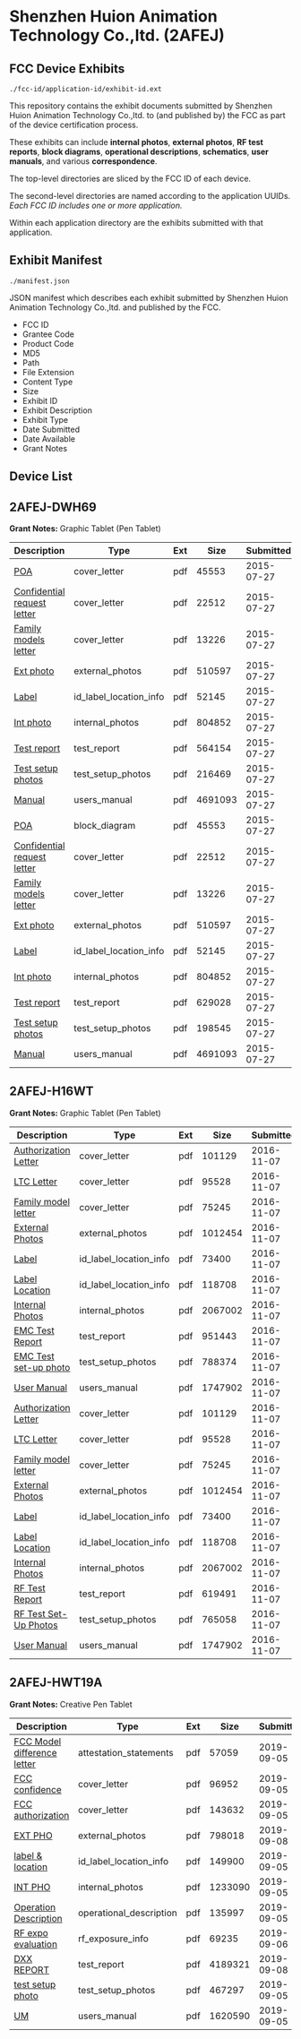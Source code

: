 # Shenzhen Huion Animation Technology Co.,ltd. (2AFEJ)
## FCC Device Exhibits

```
./fcc-id/application-id/exhibit-id.ext
```

This repository contains the exhibit documents submitted by Shenzhen Huion Animation Technology Co.,ltd. to (and published by) the FCC as part of the device certification process.

These exhibits can include **internal photos**, **external photos**, **RF test reports**, **block diagrams**, **operational descriptions**, **schematics**, **user manuals**, and various **correspondence**.

The top-level directories are sliced by the FCC ID of each device.

The second-level directories are named according to the application UUIDs. *Each FCC ID includes one or more application.*

Within each application directory are the exhibits submitted with that application. 

## Exhibit Manifest

```
./manifest.json
```

JSON manifest which describes each exhibit submitted by Shenzhen Huion Animation Technology Co.,ltd. and published by the FCC.

- FCC ID
- Grantee Code
- Product Code
- MD5
- Path
- File Extension
- Content Type
- Size
- Exhibit ID
- Exhibit Description
- Exhibit Type
- Date Submitted
- Date Available
- Grant Notes

## Device List
## 2AFEJ-DWH69
**Grant Notes:** Graphic Tablet (Pen Tablet)

| Description | Type | Ext | Size | Submitted | Available |
| ----------- | ---- | --- | ---- | --------- | --------- |
| [POA](2AFEJ-DWH69/500bf1608fb382882a7d86ff17ea37a1/2693715.pdf) | cover_letter | pdf | 45553 | 2015-07-27 | 2015-07-28 |
| [Confidential request letter](2AFEJ-DWH69/500bf1608fb382882a7d86ff17ea37a1/2693716.pdf) | cover_letter | pdf | 22512 | 2015-07-27 | 2015-07-28 |
| [Family models letter](2AFEJ-DWH69/500bf1608fb382882a7d86ff17ea37a1/2693717.pdf) | cover_letter | pdf | 13226 | 2015-07-27 | 2015-07-28 |
| [Ext photo](2AFEJ-DWH69/500bf1608fb382882a7d86ff17ea37a1/2693720.pdf) | external_photos | pdf | 510597 | 2015-07-27 | 2015-07-28 |
| [Label](2AFEJ-DWH69/500bf1608fb382882a7d86ff17ea37a1/2693722.pdf) | id_label_location_info | pdf | 52145 | 2015-07-27 | 2015-07-28 |
| [Int photo](2AFEJ-DWH69/500bf1608fb382882a7d86ff17ea37a1/2693721.pdf) | internal_photos | pdf | 804852 | 2015-07-27 | 2015-07-28 |
| [Test report](2AFEJ-DWH69/500bf1608fb382882a7d86ff17ea37a1/2693731.pdf) | test_report | pdf | 564154 | 2015-07-27 | 2015-07-28 |
| [Test setup photos](2AFEJ-DWH69/500bf1608fb382882a7d86ff17ea37a1/2693730.pdf) | test_setup_photos | pdf | 216469 | 2015-07-27 | 2015-07-28 |
| [Manual](2AFEJ-DWH69/500bf1608fb382882a7d86ff17ea37a1/2693723.pdf) | users_manual | pdf | 4691093 | 2015-07-27 | 2015-07-28 |
| [POA](2AFEJ-DWH69/2e1cb4e2209be7bd7a67efd233106149/2693715.pdf) | block_diagram | pdf | 45553 | 2015-07-27 | 2015-07-28 |
| [Confidential request letter](2AFEJ-DWH69/2e1cb4e2209be7bd7a67efd233106149/2693716.pdf) | cover_letter | pdf | 22512 | 2015-07-27 | 2015-07-28 |
| [Family models letter](2AFEJ-DWH69/2e1cb4e2209be7bd7a67efd233106149/2693717.pdf) | cover_letter | pdf | 13226 | 2015-07-27 | 2015-07-28 |
| [Ext photo](2AFEJ-DWH69/2e1cb4e2209be7bd7a67efd233106149/2693720.pdf) | external_photos | pdf | 510597 | 2015-07-27 | 2015-07-28 |
| [Label](2AFEJ-DWH69/2e1cb4e2209be7bd7a67efd233106149/2693722.pdf) | id_label_location_info | pdf | 52145 | 2015-07-27 | 2015-07-28 |
| [Int photo](2AFEJ-DWH69/2e1cb4e2209be7bd7a67efd233106149/2693721.pdf) | internal_photos | pdf | 804852 | 2015-07-27 | 2015-07-28 |
| [Test report](2AFEJ-DWH69/2e1cb4e2209be7bd7a67efd233106149/2693719.pdf) | test_report | pdf | 629028 | 2015-07-27 | 2015-07-28 |
| [Test setup photos](2AFEJ-DWH69/2e1cb4e2209be7bd7a67efd233106149/2693718.pdf) | test_setup_photos | pdf | 198545 | 2015-07-27 | 2015-07-28 |
| [Manual](2AFEJ-DWH69/2e1cb4e2209be7bd7a67efd233106149/2693723.pdf) | users_manual | pdf | 4691093 | 2015-07-27 | 2015-07-28 |
## 2AFEJ-H16WT
**Grant Notes:** Graphic Tablet (Pen Tablet)

| Description | Type | Ext | Size | Submitted | Available |
| ----------- | ---- | --- | ---- | --------- | --------- |
| [Authorization Letter](2AFEJ-H16WT/89211291cd4d8f5e694cef9200775aa6/3188139.pdf) | cover_letter | pdf | 101129 | 2016-11-07 | 2016-11-07 |
| [LTC Letter](2AFEJ-H16WT/89211291cd4d8f5e694cef9200775aa6/3188140.pdf) | cover_letter | pdf | 95528 | 2016-11-07 | 2016-11-07 |
| [Family model letter](2AFEJ-H16WT/89211291cd4d8f5e694cef9200775aa6/3188141.pdf) | cover_letter | pdf | 75245 | 2016-11-07 | 2016-11-07 |
| [External Photos](2AFEJ-H16WT/89211291cd4d8f5e694cef9200775aa6/3188142.pdf) | external_photos | pdf | 1012454 | 2016-11-07 | 2016-11-07 |
| [Label](2AFEJ-H16WT/89211291cd4d8f5e694cef9200775aa6/3188143.pdf) | id_label_location_info | pdf | 73400 | 2016-11-07 | 2016-11-07 |
| [Label Location](2AFEJ-H16WT/89211291cd4d8f5e694cef9200775aa6/3188144.pdf) | id_label_location_info | pdf | 118708 | 2016-11-07 | 2016-11-07 |
| [Internal Photos](2AFEJ-H16WT/89211291cd4d8f5e694cef9200775aa6/3188145.pdf) | internal_photos | pdf | 2067002 | 2016-11-07 | 2016-11-07 |
| [EMC Test Report](2AFEJ-H16WT/89211291cd4d8f5e694cef9200775aa6/3188148.pdf) | test_report | pdf | 951443 | 2016-11-07 | 2016-11-07 |
| [EMC Test set-up photo](2AFEJ-H16WT/89211291cd4d8f5e694cef9200775aa6/3188149.pdf) | test_setup_photos | pdf | 788374 | 2016-11-07 | 2016-11-07 |
| [User Manual](2AFEJ-H16WT/89211291cd4d8f5e694cef9200775aa6/3188150.pdf) | users_manual | pdf | 1747902 | 2016-11-07 | 2016-11-07 |
| [Authorization Letter](2AFEJ-H16WT/db74a5edff5284344bb0d5965dcc4146/3188139.pdf) | cover_letter | pdf | 101129 | 2016-11-07 | 2016-11-07 |
| [LTC Letter](2AFEJ-H16WT/db74a5edff5284344bb0d5965dcc4146/3188140.pdf) | cover_letter | pdf | 95528 | 2016-11-07 | 2016-11-07 |
| [Family model letter](2AFEJ-H16WT/db74a5edff5284344bb0d5965dcc4146/3188141.pdf) | cover_letter | pdf | 75245 | 2016-11-07 | 2016-11-07 |
| [External Photos](2AFEJ-H16WT/db74a5edff5284344bb0d5965dcc4146/3188142.pdf) | external_photos | pdf | 1012454 | 2016-11-07 | 2016-11-07 |
| [Label](2AFEJ-H16WT/db74a5edff5284344bb0d5965dcc4146/3188143.pdf) | id_label_location_info | pdf | 73400 | 2016-11-07 | 2016-11-07 |
| [Label Location](2AFEJ-H16WT/db74a5edff5284344bb0d5965dcc4146/3188144.pdf) | id_label_location_info | pdf | 118708 | 2016-11-07 | 2016-11-07 |
| [Internal Photos](2AFEJ-H16WT/db74a5edff5284344bb0d5965dcc4146/3188145.pdf) | internal_photos | pdf | 2067002 | 2016-11-07 | 2016-11-07 |
| [RF Test Report](2AFEJ-H16WT/db74a5edff5284344bb0d5965dcc4146/3188161.pdf) | test_report | pdf | 619491 | 2016-11-07 | 2016-11-07 |
| [RF Test Set-Up Photos](2AFEJ-H16WT/db74a5edff5284344bb0d5965dcc4146/3188162.pdf) | test_setup_photos | pdf | 765058 | 2016-11-07 | 2016-11-07 |
| [User Manual](2AFEJ-H16WT/db74a5edff5284344bb0d5965dcc4146/3188150.pdf) | users_manual | pdf | 1747902 | 2016-11-07 | 2016-11-07 |
## 2AFEJ-HWT19A
**Grant Notes:** Creative Pen Tablet

| Description | Type | Ext | Size | Submitted | Available |
| ----------- | ---- | --- | ---- | --------- | --------- |
| [FCC Model difference letter](2AFEJ-HWT19A/75e02477293bb4e0f066608240818e0f/4433053.pdf) | attestation_statements | pdf | 57059 | 2019-09-05 | 2019-09-08 |
| [FCC confidence](2AFEJ-HWT19A/75e02477293bb4e0f066608240818e0f/4432987.pdf) | cover_letter | pdf | 96952 | 2019-09-05 | 2019-09-08 |
| [FCC authorization](2AFEJ-HWT19A/75e02477293bb4e0f066608240818e0f/4432988.pdf) | cover_letter | pdf | 143632 | 2019-09-05 | 2019-09-08 |
| [EXT PHO](2AFEJ-HWT19A/75e02477293bb4e0f066608240818e0f/4435156.pdf) | external_photos | pdf | 798018 | 2019-09-08 | 2019-09-08 |
| [label & location](2AFEJ-HWT19A/75e02477293bb4e0f066608240818e0f/4433041.pdf) | id_label_location_info | pdf | 149900 | 2019-09-05 | 2019-09-08 |
| [INT PHO](2AFEJ-HWT19A/75e02477293bb4e0f066608240818e0f/4433026.pdf) | internal_photos | pdf | 1233090 | 2019-09-05 | 2019-09-08 |
| [Operation Description](2AFEJ-HWT19A/75e02477293bb4e0f066608240818e0f/4433081.pdf) | operational_description | pdf | 135997 | 2019-09-05 | 2019-09-08 |
| [RF expo evaluation](2AFEJ-HWT19A/75e02477293bb4e0f066608240818e0f/4433181.pdf) | rf_exposure_info | pdf | 69235 | 2019-09-06 | 2019-09-08 |
| [DXX REPORT](2AFEJ-HWT19A/75e02477293bb4e0f066608240818e0f/4435155.pdf) | test_report | pdf | 4189321 | 2019-09-08 | 2019-09-08 |
| [test setup photo](2AFEJ-HWT19A/75e02477293bb4e0f066608240818e0f/4433055.pdf) | test_setup_photos | pdf | 467297 | 2019-09-05 | 2019-09-08 |
| [UM](2AFEJ-HWT19A/75e02477293bb4e0f066608240818e0f/4433067.pdf) | users_manual | pdf | 1620590 | 2019-09-05 | 2019-09-08 |
